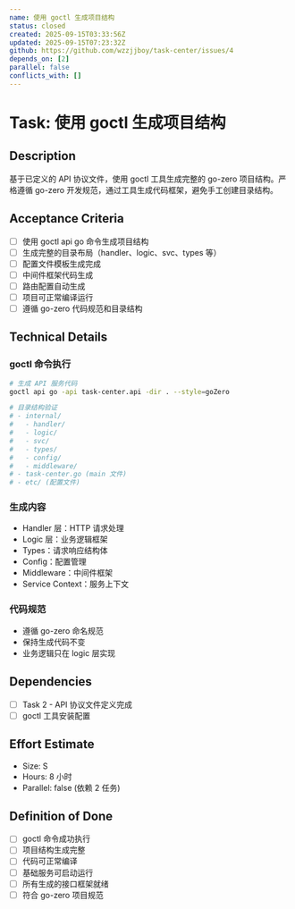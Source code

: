 ```yaml
---
name: 使用 goctl 生成项目结构
status: closed
created: 2025-09-15T03:33:56Z
updated: 2025-09-15T07:23:32Z
github: https://github.com/wzzjjboy/task-center/issues/4
depends_on: [2]
parallel: false
conflicts_with: []
---
```


# Task: 使用 goctl 生成项目结构

## Description
基于已定义的 API 协议文件，使用 goctl 工具生成完整的 go-zero 项目结构。严格遵循 go-zero 开发规范，通过工具生成代码框架，避免手工创建目录结构。

## Acceptance Criteria
- [ ] 使用 goctl api go 命令生成项目结构
- [ ] 生成完整的目录布局（handler、logic、svc、types 等）
- [ ] 配置文件模板生成完成
- [ ] 中间件框架代码生成
- [ ] 路由配置自动生成
- [ ] 项目可正常编译运行
- [ ] 遵循 go-zero 代码规范和目录结构

## Technical Details
### goctl 命令执行
```bash
# 生成 API 服务代码
goctl api go -api task-center.api -dir . --style=goZero

# 目录结构验证
# - internal/
#   - handler/
#   - logic/
#   - svc/
#   - types/
#   - config/
#   - middleware/
# - task-center.go (main 文件)
# - etc/ (配置文件)
```

### 生成内容
- Handler 层：HTTP 请求处理
- Logic 层：业务逻辑框架
- Types：请求响应结构体
- Config：配置管理
- Middleware：中间件框架
- Service Context：服务上下文

### 代码规范
- 遵循 go-zero 命名规范
- 保持生成代码不变
- 业务逻辑只在 logic 层实现

## Dependencies
- [ ] Task 2 - API 协议文件定义完成
- [ ] goctl 工具安装配置

## Effort Estimate
- Size: S
- Hours: 8 小时
- Parallel: false (依赖 2 任务)

## Definition of Done
- [ ] goctl 命令成功执行
- [ ] 项目结构生成完整
- [ ] 代码可正常编译
- [ ] 基础服务可启动运行
- [ ] 所有生成的接口框架就绪
- [ ] 符合 go-zero 项目规范
